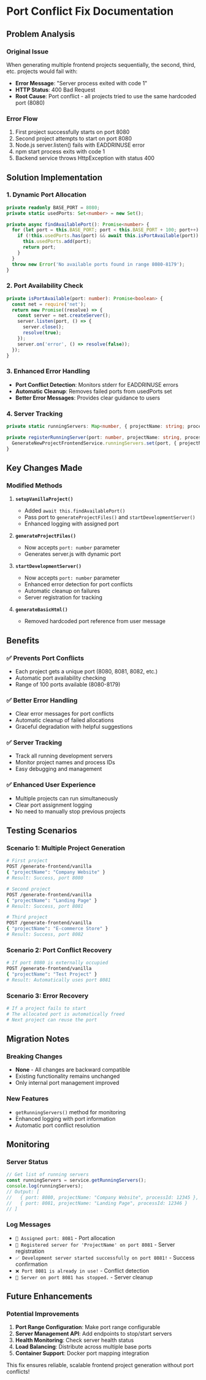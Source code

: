 # Port Conflict Fix Documentation

## Problem Analysis

### Original Issue

When generating multiple frontend projects sequentially, the second, third, etc. projects would fail with:

- **Error Message**: "Server process exited with code 1"
- **HTTP Status**: 400 Bad Request
- **Root Cause**: Port conflict - all projects tried to use the same hardcoded port (8080)

### Error Flow

1. First project successfully starts on port 8080
2. Second project attempts to start on port 8080
3. Node.js server.listen() fails with EADDRINUSE error
4. npm start process exits with code 1
5. Backend service throws HttpException with status 400

## Solution Implementation

### 1. Dynamic Port Allocation

```typescript
private readonly BASE_PORT = 8080;
private static usedPorts: Set<number> = new Set();

private async findAvailablePort(): Promise<number> {
  for (let port = this.BASE_PORT; port < this.BASE_PORT + 100; port++) {
    if (!this.usedPorts.has(port) && await this.isPortAvailable(port)) {
      this.usedPorts.add(port);
      return port;
    }
  }
  throw new Error('No available ports found in range 8080-8179');
}
```

### 2. Port Availability Check

```typescript
private isPortAvailable(port: number): Promise<boolean> {
  const net = require('net');
  return new Promise((resolve) => {
    const server = net.createServer();
    server.listen(port, () => {
      server.close();
      resolve(true);
    });
    server.on('error', () => resolve(false));
  });
}
```

### 3. Enhanced Error Handling

- **Port Conflict Detection**: Monitors stderr for EADDRINUSE errors
- **Automatic Cleanup**: Removes failed ports from usedPorts set
- **Better Error Messages**: Provides clear guidance to users

### 4. Server Tracking

```typescript
private static runningServers: Map<number, { projectName: string; processId?: number }> = new Map();

private registerRunningServer(port: number, projectName: string, processId?: number): void {
  GenerateNewProjectFrontendService.runningServers.set(port, { projectName, processId });
}
```

## Key Changes Made

### Modified Methods

1. **`setupVanillaProject()`**

   - Added `await this.findAvailablePort()`
   - Pass port to `generateProjectFiles()` and `startDevelopmentServer()`
   - Enhanced logging with assigned port

2. **`generateProjectFiles()`**

   - Now accepts `port: number` parameter
   - Generates server.js with dynamic port

3. **`startDevelopmentServer()`**

   - Now accepts `port: number` parameter
   - Enhanced error detection for port conflicts
   - Automatic cleanup on failures
   - Server registration for tracking

4. **`generateBasicHtml()`**
   - Removed hardcoded port reference from user message

## Benefits

### ✅ **Prevents Port Conflicts**

- Each project gets a unique port (8080, 8081, 8082, etc.)
- Automatic port availability checking
- Range of 100 ports available (8080-8179)

### ✅ **Better Error Handling**

- Clear error messages for port conflicts
- Automatic cleanup of failed allocations
- Graceful degradation with helpful suggestions

### ✅ **Server Tracking**

- Track all running development servers
- Monitor project names and process IDs
- Easy debugging and management

### ✅ **Enhanced User Experience**

- Multiple projects can run simultaneously
- Clear port assignment logging
- No need to manually stop previous projects

## Testing Scenarios

### Scenario 1: Multiple Project Generation

```bash
# First project
POST /generate-frontend/vanilla
{ "projectName": "Company Website" }
# Result: Success, port 8080

# Second project
POST /generate-frontend/vanilla
{ "projectName": "Landing Page" }
# Result: Success, port 8081

# Third project
POST /generate-frontend/vanilla
{ "projectName": "E-commerce Store" }
# Result: Success, port 8082
```

### Scenario 2: Port Conflict Recovery

```bash
# If port 8080 is externally occupied
POST /generate-frontend/vanilla
{ "projectName": "Test Project" }
# Result: Automatically uses port 8081
```

### Scenario 3: Error Recovery

```bash
# If a project fails to start
# The allocated port is automatically freed
# Next project can reuse the port
```

## Migration Notes

### Breaking Changes

- **None** - All changes are backward compatible
- Existing functionality remains unchanged
- Only internal port management improved

### New Features

- `getRunningServers()` method for monitoring
- Enhanced logging with port information
- Automatic port conflict resolution

## Monitoring

### Server Status

```typescript
// Get list of running servers
const runningServers = service.getRunningServers();
console.log(runningServers);
// Output: [
//   { port: 8080, projectName: "Company Website", processId: 12345 },
//   { port: 8081, projectName: "Landing Page", processId: 12346 }
// ]
```

### Log Messages

- `📡 Assigned port: 8081` - Port allocation
- `📝 Registered server for 'ProjectName' on port 8081` - Server registration
- `✅ Development server started successfully on port 8081!` - Success confirmation
- `❌ Port 8081 is already in use!` - Conflict detection
- `🔄 Server on port 8081 has stopped.` - Server cleanup

## Future Enhancements

### Potential Improvements

1. **Port Range Configuration**: Make port range configurable
2. **Server Management API**: Add endpoints to stop/start servers
3. **Health Monitoring**: Check server health status
4. **Load Balancing**: Distribute across multiple base ports
5. **Container Support**: Docker port mapping integration

This fix ensures reliable, scalable frontend project generation without port conflicts!
